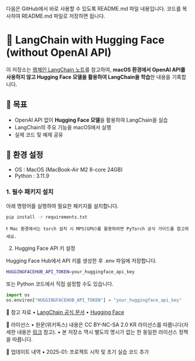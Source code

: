 다음은 GitHub에서 바로 사용할 수 있도록 README.md 파일 내용입니다.
코드를 복사하여 README.md 파일로 저장하면 됩니다.

# 📖 LangChain with Hugging Face (without OpenAI API)

이 저장소는 [랭체인 LangChain 노트](https://wikidocs.net/250954)를 참고하여, **macOS 환경에서 OpenAI API를 사용하지 않고 Hugging Face 모델을 활용하여 LangChain을 학습**한 내용을 기록합니다.

## 🚀 목표
- OpenAI API 없이 **Hugging Face 모델**을 활용하여 LangChain을 실습
- LangChain의 주요 기능을 macOS에서 실행
- 실제 코드 및 예제 공유

## 📌 환경 설정

- OS : MacOS (MacBook-Air M2 8-core 24GB)
- Python : 3.11.9

### 1. 필수 패키지 설치
아래 명령어를 실행하여 필요한 패키지를 설치합니다.

```bash
pip install -r requirements.txt
```

	❗ Mac 환경에서는 torch 설치 시 MPS(GPU)를 활용하려면 PyTorch 공식 가이드를 참고하세요.

2. Hugging Face API 키 설정

Hugging Face Hub에서 API 키를 생성한 후 .env 파일에 저장합니다.

```bash
HUGGINGFACEHUB_API_TOKEN=your_huggingface_api_key
```

또는 Python 코드에서 직접 설정할 수도 있습니다.

```python
import os
os.environ["HUGGINGFACEHUB_API_TOKEN"] = "your_huggingface_api_key"
```

<!-- 📚 주요 학습 내용

섹션	내용
1️⃣ LangChain 기본 개념	LangChain의 핵심 개념 정리
2️⃣ 프롬프트 엔지니어링	LangChain에서의 프롬프트 템플릿 활용
3️⃣ LLM 연결 (Hugging Face)	transformers 라이브러리를 이용하여 LLM 실행
4️⃣ 문서 로딩 및 검색	LangChain의 DocumentLoader, VectorStore 활용
5️⃣ 체인(Chain) 사용법	LangChain에서 여러 컴포넌트 연결하기
6️⃣ Hugging Face Embeddings	sentence-transformers를 사용한 임베딩 생성
7️⃣ 질의응답 시스템 구축	RAG(Retrieval-Augmented Generation) 구현 -->

📌 참고 자료
	•	[LangChain 공식 문서](https://wikidocs.net/250954)
	•	[Hugging Face](https://huggingface.co/)

🪪 라이선스
	•	원문(위키독스) 내용은 CC BY-NC-SA 2.0 KR 라이선스를 따릅니다(자세한 내용은 [링크](https://wikidocs.net/250954) 참고).
	•	본 저장소 역시 별도의 명시가 없는 한 동일한 라이선스 정책을 따릅니다.

📢 업데이트 내역
	•	2025-01: 프로젝트 시작 및 초기 실습 코드 추가